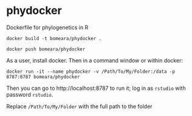 # phydocker
Dockerfile for phylogenetics in R

`docker build -t bomeara/phydocker .`

`docker push bomeara/phydocker`

As a user, install docker. Then in a command window or within docker:

`docker run -it --name phydocker -v /Path/To/My/Folder:/data -p 8787:8787 bomeara/phydocker`

Then you can go to http://localhost:8787 to run it; log in as `rstudio` with password `rstudio`.

Replace `/Path/To/My/Folder` with the full path to the folder 
